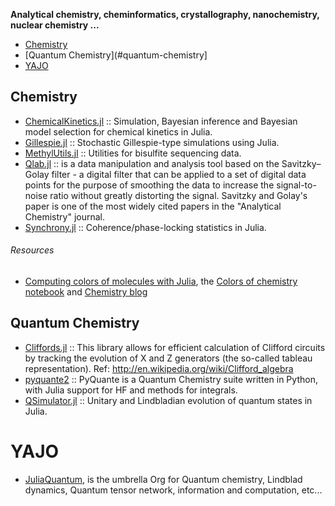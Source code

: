 **Analytical chemistry, cheminformatics, crystallography, nanochemistry, nuclear chemistry ...**

* [Chemistry](#chemistry)
* [Quantum Chemistry](#quantum-chemistry]
* [YAJO](#yajo)

 
## Chemistry 
- [ChemicalKinetics.jl](https://github.com/scidom/ChemicalKinetics.jl) :: Simulation, Bayesian inference and Bayesian model selection for chemical kinetics in Julia.
- [Gillespie.jl](https://github.com/sdwfrost/Gillespie.jl) :: Stochastic Gillespie-type simulations using Julia.
- [MethylUtils.jl](https://github.com/nw11/MethylUtils.jl) :: Utilities for bisulfite sequencing data.
- [Qlab.jl](https://github.com/blakejohnson/Qlab.jl) :: is a data manipulation and analysis tool based on the Savitzky–Golay filter - a digital filter that can be applied to a set of digital data points for the purpose of smoothing the data to increase the signal-to-noise ratio without greatly distorting the signal. Savitzky and Golay's paper is one of the most widely cited papers in the "Analytical Chemistry" journal.
- [Synchrony.jl](https://github.com/simonster/Synchrony.jl) :: Coherence/phase-locking statistics in Julia.

###### Resources
- [Computing colors of molecules with Julia](https://github.com/jiahao/ijulia-notebooks), the [Colors of chemistry notebook](http://jiahao.github.io/julia-blog/2014/06/09/the-colors-of-chemistry.html) and [Chemistry blog](http://jiahao.github.io/julia-blog/)


## Quantum Chemistry
- [Cliffords.jl](https://github.com/BBN-Q/Cliffords.jl) :: This library allows for efficient calculation of Clifford circuits by tracking the evolution of X and Z generators (the so-called tableau representation). Ref: http://en.wikipedia.org/wiki/Clifford_algebra
- [pyquante2](https://github.com/rpmuller/pyquante2/) :: PyQuante is a Quantum Chemistry suite written in Python, with Julia support for HF and methods for integrals. 
- [QSimulator.jl](https://github.com/BBN-Q/QSimulator.jl) :: Unitary and Lindbladian evolution of quantum states in Julia.


# YAJO
* [JuliaQuantum](http://juliaquantum.github.io/), is the umbrella Org for Quantum chemistry, Lindblad dynamics, Quantum tensor network, information and computation, etc...

